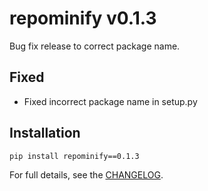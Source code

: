 # repominify v0.1.3

Bug fix release to correct package name.

## Fixed
- Fixed incorrect package name in setup.py

## Installation

```bash
pip install repominify==0.1.3
```

For full details, see the [CHANGELOG](https://github.com/mikewcasale/repominify/blob/main/CHANGELOG.md). 